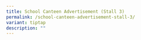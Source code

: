 ```yaml
---
title: School Canteen Advertisement (Stall 3)
permalink: /school-canteen-advertisement-stall-3/
variant: tiptap
description: ""
---
```

